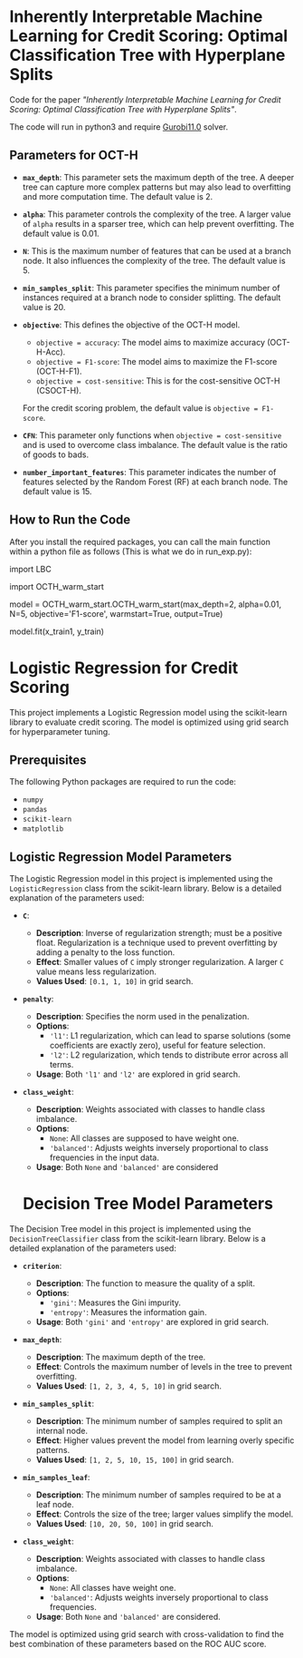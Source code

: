 # Inherently Interpretable Machine Learning for Credit Scoring: Optimal Classification Tree with Hyperplane Splits

Code for the paper *"Inherently Interpretable Machine Learning for Credit Scoring: Optimal Classification Tree with Hyperplane Splits"*.

The code will run in python3 and require [Gurobi11.0](https://www.gurobi.com/products/gurobi-optimizer/) solver.

## Parameters for OCT-H

- **`max_depth`**: This parameter sets the maximum depth of the tree. A deeper tree can capture more complex patterns but may also lead to overfitting and more computation time. The default value is 2.

- **`alpha`**: This parameter controls the complexity of the tree. A larger value of `alpha` results in a sparser tree, which can help prevent overfitting. The default value is 0.01.

- **`N`**: This is the maximum number of features that can be used at a branch node. It also influences the complexity of the tree. The default value is 5.

- **`min_samples_split`**: This parameter specifies the minimum number of instances required at a branch node to consider splitting. The default value is 20.

- **`objective`**: This defines the objective of the OCT-H model.
  - `objective = accuracy`: The model aims to maximize accuracy (OCT-H-Acc).
  - `objective = F1-score`: The model aims to maximize the F1-score (OCT-H-F1).
  - `objective = cost-sensitive`: This is for the cost-sensitive OCT-H (CSOCT-H).
  
  For the credit scoring problem, the default value is `objective = F1-score`.
  

- **`CFN`**: This parameter only functions when `objective = cost-sensitive` and is used to overcome class imbalance. The default value is the ratio of goods to bads.

- **`number_important_features`**: This parameter indicates the number of features selected by the Random Forest (RF) at each branch node. The default value is 15.



## How to Run the Code

After you install the required packages, you can call the main function within a python file as follows (This is what we do in run_exp.py):


import LBC

import OCTH_warm_start

model = OCTH_warm_start.OCTH_warm_start(max_depth=2, alpha=0.01, N=5, objective='F1-score', warmstart=True, output=True)

model.fit(x_train1, y_train)




# Logistic Regression for Credit Scoring

This project implements a Logistic Regression model using the scikit-learn library to evaluate credit scoring. The model is optimized using grid search for hyperparameter tuning.

## Prerequisites

The following Python packages are required to run the code:

- `numpy`
- `pandas`
- `scikit-learn`
- `matplotlib`



## Logistic Regression Model Parameters

The Logistic Regression model in this project is implemented using the `LogisticRegression` class from the scikit-learn library. Below is a detailed explanation of the parameters used:

- **`C`**: 
  - **Description**: Inverse of regularization strength; must be a positive float. Regularization is a technique used to prevent overfitting by adding a penalty to the loss function.
  - **Effect**: Smaller values of `C` imply stronger regularization. A larger `C` value means less regularization.
  - **Values Used**: `[0.1, 1, 10]` in grid search.

- **`penalty`**: 
  - **Description**: Specifies the norm used in the penalization.
  - **Options**: 
    - `'l1'`: L1 regularization, which can lead to sparse solutions (some coefficients are exactly zero), useful for feature selection.
    - `'l2'`: L2 regularization, which tends to distribute error across all terms.
  - **Usage**: Both `'l1'` and `'l2'` are explored in grid search.

- **`class_weight`**: 
  - **Description**: Weights associated with classes to handle class imbalance.
  - **Options**: 
    - `None`: All classes are supposed to have weight one.
    - `'balanced'`: Adjusts weights inversely proportional to class frequencies in the input data.
  - **Usage**: Both `None` and `'balanced'` are considered
 

  # Decision Tree Model Parameters

The Decision Tree model in this project is implemented using the `DecisionTreeClassifier` class from the scikit-learn library. Below is a detailed explanation of the parameters used:

- **`criterion`**: 
  - **Description**: The function to measure the quality of a split.
  - **Options**: 
    - `'gini'`: Measures the Gini impurity.
    - `'entropy'`: Measures the information gain.
  - **Usage**: Both `'gini'` and `'entropy'` are explored in grid search.

- **`max_depth`**: 
  - **Description**: The maximum depth of the tree.
  - **Effect**: Controls the maximum number of levels in the tree to prevent overfitting.
  - **Values Used**: `[1, 2, 3, 4, 5, 10]` in grid search.

- **`min_samples_split`**: 
  - **Description**: The minimum number of samples required to split an internal node.
  - **Effect**: Higher values prevent the model from learning overly specific patterns.
  - **Values Used**: `[1, 2, 5, 10, 15, 100]` in grid search.

- **`min_samples_leaf`**: 
  - **Description**: The minimum number of samples required to be at a leaf node.
  - **Effect**: Controls the size of the tree; larger values simplify the model.
  - **Values Used**: `[10, 20, 50, 100]` in grid search.

- **`class_weight`**: 
  - **Description**: Weights associated with classes to handle class imbalance.
  - **Options**: 
    - `None`: All classes have weight one.
    - `'balanced'`: Adjusts weights inversely proportional to class frequencies.
  - **Usage**: Both `None` and `'balanced'` are considered.

The model is optimized using grid search with cross-validation to find the best combination of these parameters based on the ROC AUC score.
